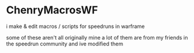 # ChenryMacrosWF

i make & edit macros / scripts for speedruns in warframe

some of these aren't all originally mine a lot of them are from my friends in the speedrun community and ive modified them
